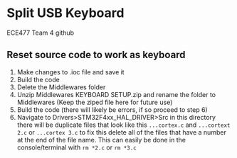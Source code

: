 # Split USB Keyboard
ECE477 Team 4 github

## Reset source code to work as keyboard
1. Make changes to .ioc file and save it
2. Build the code
3. Delete the Middlewares folder
4. Unzip Middlewares KEYBOARD SETUP.zip and rename the folder to Middlewares (Keep the ziped file here for future use)
5. Build the code (there will likely be errors, if so proceed to step 6)
6. Navigate to Drivers>STM32F4xx_HAL_DRIVER>Src in this directory there will be duplicate files that look like this `...cortex.c` and `...cortext 2.c` or `...cortex 3.c` to fix this delete all of the files that have a number at the end of the file name. This can easily be done in the console/terminal with `rm *2.c` or `rm *3.c`
